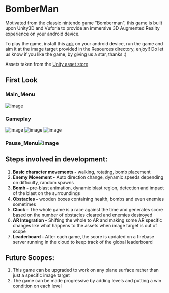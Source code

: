 # BomberMan
Motivated from the classic nintendo game "Bomberman", this game is built upon Unity3D and Vuforia to provide an immersive 3D Augmented Reality experience on your android device.

To play the game, install this [apk](https://drive.google.com/file/d/1jckp1iFQOsCMAKrhyYkkTFF_RA3aZ2Mn/view) on your android device, run the game and aim it at the image target provided in the Resources directory, enjoy!! Do let us know if you like the game, by giving us a star, thanks :)

Assets taken from the [Unity asset store](https://assetstore.unity.com/?gclid=Cj0KCQiAi9mPBhCJARIsAHchl1z52KMDOvktJJuYpZwUmGRrSgj2Kuupn0Ychu8Rh-yOXi5ARzhbVhAaAsC_EALw_wcB&gclsrc=aw.ds)

## First Look
### Main_Menu
![image](https://user-images.githubusercontent.com/24416093/151710321-9f92c2cd-94ce-43b2-a40b-a6c7ba620381.png)
### Gameplay
![image](https://user-images.githubusercontent.com/24416093/151710482-52f3e086-8f68-4796-aa0e-2ec5de56e5db.png)
![image](https://user-images.githubusercontent.com/24416093/151710494-c9ca9d19-dd7c-4f62-be77-07a16cb14608.png)
![image](https://user-images.githubusercontent.com/24416093/151710493-7f7d8c3b-a407-4bb0-b83b-914fafb3ea80.png)
### Pause_Menu![image](https://user-images.githubusercontent.com/24416093/151710495-342acef2-11c3-466b-996b-5d5031c0caf6.png)


## Steps involved in development:
1. **Basic character movements -** walking, rotating, bomb placement
2. **Enemy Movement -** Auto direction change, dynamic speeds depending on difficulty, random spawns
3. **Bomb -** pre-blast animation, dynamic blast region, detection and impact of the blast on the surroundings
4. **Obstacles -** wooden boxes containing health, bombs and even enemies sometimes
5. **Clock -** The whole game is a race against the time and generates score based on the number of obstacles cleared and enemies destroyed
6. **AR Integration -** Shifting the whole to AR and making some AR specific changes like what happens to the assets when image target is out of scope 
7. **Leaderboard -** After each game, the score is updated on a firebase server running in the cloud to keep track of the global leaderboard


## Future Scopes:
1. This game can be upgraded to work on any plane surface rather than just a specific image target
2. The game can be made progressive by adding levels and putting a win condition on each level
